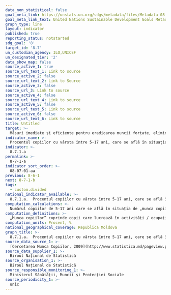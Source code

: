 ```yaml
---
data_non_statistical: false
goal_meta_link: https://unstats.un.org/sdgs/metadata/files/Metadata-08-07-01.pdf
goal_meta_link_text: United Nations Sustainable Development Goals Metadata (pdf 525kB)
graph_type: line
layout: indicator
published: true
reporting_status: notstarted
sdg_goal: '8'
target_id: '8.7'
un_custodian_agency: ILO,UNICEF
un_designated_tier: '2'
data_show_map: false
source_active_1: true
source_url_text_1: Link to source
source_active_2: false
source_url_text_2: Link to Source
source_active_3: false
source_url_3: Link to source
source_active_4: false
source_url_text_4: Link to source
source_active_5: false
source_url_text_5: Link to source
source_active_6: false
source_url_text_6: Link to source
title: Untitled
target: >-
  Măsuri imediate și eficiente pentru eradicarea muncii forțate, eliminarea sclaviei moderne și a traficului de ființe umane, și asigurarea interzicerii și eliminării celor mai grave forme ale muncii copiilor, inclusiv recrutarea și utilizarea copiilor soldați, iar până în 2025, eliminarea muncii copiilor în toate formele sale
indicator_name: >-
  Procentul copiilor cu vârsta între 5-17 ani, care se află în situația de „munca copiilor”,  pe grupe de vârstă și sexe
indicator: >-
  8.7.1.a
permalink: >-
  8-7-1-a
indicator_sort_order: >-
  08-07-01-aa
previous: 8-6-1
next: 8-7-1-b
tags:
  - custom.divided
national_indicator_available: >-
  8.7.1.a.  Procentul copiilor cu vârsta între 5-17 ani, care se află în situația de „munca copiilor”,  pe grupe de vârstă și sexe
computation_calculations: >-
  Numărul copiilor de 5-17 ani care se află în situația de „munca copiilor” raportat la total copii de 5-17 ani (inclusiv 5-14 si 15-17 ani), în procente.
computation_definitions: >-
  „Munca copiilor” cuprinde copii care lucrează în activități / ocupații / condiții periculoase; sau care lucrează mai mult de 42 ore pe săptămână.
computation_units: Procent, %
national_geographical_coverage: Republica Moldova
graph_title: >-
  8.7.1.a.  Procentul copiilor cu vârsta între 5-17 ani, care se află în situația de „munca copiilor”,  pe grupe de vârstă și sexe
source_data_source_1: >-
  [Cercetarea Munca Copiilor, 2009](http://www.statistica.md/pageview.php?l=ro&id=3117&idc=350)
source_data_supplier_1: >-
  Biroul Național de Statistică
source_organisation_1: >-
  Biroul Național de Statistică
source_responsible_monitoring_1: >-
  Ministerul Sănătății, Muncii și Protecției Sociale
source_periodicity_1: >-
  unic
---
```

